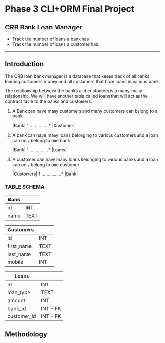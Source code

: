 # Phase 3 CLI+ORM Final Project 

## CRB Bank Loan Manager

- Track the number of loans a bank has
- Track the number of loans a customer has

---

## Introduction

The CRB loan bank manager is a database that keeps track of all banks loaning customers money and all customers that have loans in various bank. 

The relationship between the banks and customers is a many-many relationship. We will have another table called loans that will act as the contract table to the banks and customers.

1. A Bank can have many customers and many customers can belong to a bank

    |Bank| * ...............* |Customer|

2. A bank can have many loans belonging to various customers and a loan can only belong to one bank

    |Bank| 1 ...............* |Loans|

3. A customer can have many loans belonging to various banks and a loan can only belong to one customer

    |Customers| 1 ................* |Bank|

### TABLE SCHEMA

| Bank ||
| ----------- | ----------- |
| id | INT |
| name | TEXT|


| Customers ||
| ----------- | ----------- |
| id | INT |
| first_name | TEXT|
| last_name | TEXT|
| mobile | INT|


| Loans ||
| ----------- | ----------- |
| id | INT |
| loan_type | TEXT|
| amount | INT|
| bank_id | INT - FK|
| customer_id | INT - FK|

## Methodology

